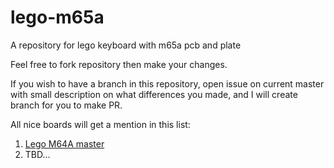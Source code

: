 # lego-m65a
A repository for lego keyboard with m65a pcb and plate

Feel free to fork repository then make your changes.

If you wish to have a branch in this repository, open issue on current master with small description on what differences you made, and I will create branch for you to make PR.

All nice boards will get a mention in this list:

1. [Lego M64A master](https://github.com/darkosmoljo/lego-m65a.git)
2. TBD...
